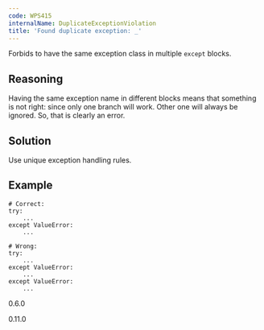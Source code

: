 ```yaml
---
code: WPS415
internalName: DuplicateExceptionViolation
title: 'Found duplicate exception: _'
---
```


Forbids to have the same exception class in multiple `except` blocks.

## Reasoning
Having the same exception name in different blocks means that
something is not right: since only one branch will work. Other one
will always be ignored. So, that is clearly an error.

## Solution
Use unique exception handling rules.

## Example

    # Correct:
    try:
        ...
    except ValueError:
        ...
    
    # Wrong:
    try:
        ...
    except ValueError:
        ...
    except ValueError:
        ...

<div class="versionadded">

0.6.0

</div>

<div class="versionchanged">

0.11.0

</div>
